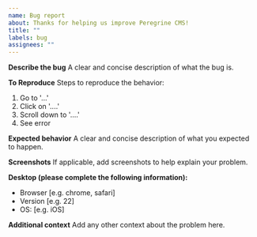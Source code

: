 ```yaml
---
name: Bug report
about: Thanks for helping us improve Peregrine CMS!
title: ""
labels: bug
assignees: ""
---
```


**Describe the bug**
A clear and concise description of what the bug is.

**To Reproduce**
Steps to reproduce the behavior:

1. Go to '...'
2. Click on '....'
3. Scroll down to '....'
4. See error

**Expected behavior**
A clear and concise description of what you expected to happen.

**Screenshots**
If applicable, add screenshots to help explain your problem.

**Desktop (please complete the following information):**

- Browser [e.g. chrome, safari]
- Version [e.g. 22]
- OS: [e.g. iOS]

**Additional context**
Add any other context about the problem here.
